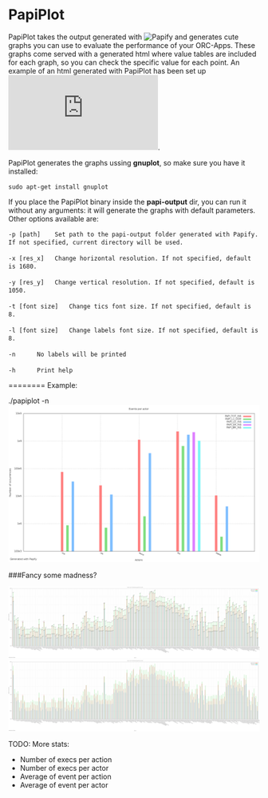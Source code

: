 PapiPlot
========

PapiPlot takes the output generated with ![Papify](https://github.com/alejoar/papify) and generates cute graphs you can use to evaluate the performance of your ORC-Apps. These graphs come served with a generated html where value tables are included for each graph, so you can check the specific value for each point. An example of an html generated with PapiPlot has been set up ![here](http://alejoar.github.io/papiplot/index.html).

PapiPlot generates the graphs ussing **gnuplot**, so make sure you have it installed:
```
sudo apt-get install gnuplot
```

If you place the PapiPlot binary inside the **papi-output** dir, you can run it without any arguments: it will generate the graphs with default parameters. Other options available are:
``` 
-p [path]	 Set path to the papi-output folder generated with Papify. If not specified, current directory will be used.

-x [res_x]	 Change horizontal resolution. If not specified, default is 1680.

-y [res_y]	 Change vertical resolution. If not specified, default is 1050.

-t [font size]	 Change tics font size. If not specified, default is 8.

-l [font size]	 Change labels font size. If not specified, default is 8.

-n 	 	No labels will be printed

-h 	 	Print help
```

========
Example:

./papiplot -n
![Alt text](papiplot/readme/papiplot_overall_.png?raw=true "Optional Title")


###Fancy some madness?

![MADNESS!](papiplot/readme/madness.png?raw=true "MADNESS!")
![MADNESS!](papiplot/readme/madness_not_labeled.png?raw=true "MADNESS!")


TODO:
More stats:
- Number of execs per action
- Number of execs per actor
- Average of event per action
- Average of event per actor


